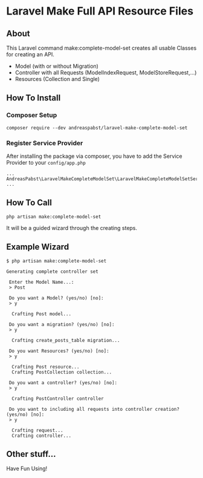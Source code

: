 # Laravel Make Full API Resource Files

## About
This Laravel command make:complete-model-set creates all usable Classes
for creating an API.

- Model (with or without Migration)
- Controller with all Requests (ModelIndexRequest, ModelStoreRequest,...)
- Resources (Collection and Single) 

## How To Install

### Composer Setup
`composer require --dev andreaspabst/laravel-make-complete-model-set`

### Register Service Provider
After installing the package via composer, you have to add the Service Provider to your `config/app.php`
```
...
AndreasPabst\LaravelMakeCompleteModelSet\LaravelMakeCompleteModelSetServiceProvider::class,
...
```

## How To Call
`php artisan make:complete-model-set`

It will be a guided wizard through the creating steps.

## Example Wizard

```
$ php artisan make:complete-model-set

Generating complete controller set 

 Enter the Model Name...:
 > Post 

 Do you want a Model? (yes/no) [no]:
 > y

  Crafting Post model...

 Do you want a migration? (yes/no) [no]:
 > y

  Crafting create_posts_table migration...

 Do you want Resources? (yes/no) [no]:
 > y

  Crafting Post resource...
  Crafting PostCollection collection...

 Do you want a controller? (yes/no) [no]:
 > y

  Crafting PostController controller

 Do you want to including all requests into controller creation? (yes/no) [no]:
 > y

  Crafting request...
  Crafting controller...

```

## Other stuff...
Have Fun Using!